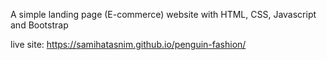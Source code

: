 A simple landing page (E-commerce) website with HTML, CSS, Javascript and Bootstrap

live site: https://samihatasnim.github.io/penguin-fashion/